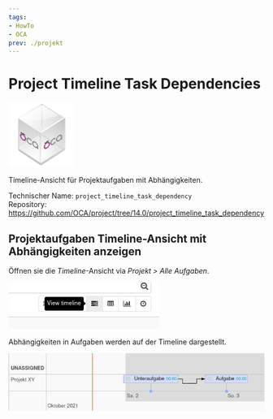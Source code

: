 ```yaml
---
tags:
- HowTo
- OCA
prev: ./projekt
---
```

# Project Timeline Task Dependencies
![icon_oca_app](assets/icon_oca_app.png)

Timeline-Ansicht für Projektaufgaben mit Abhängigkeiten.

Technischer Name: `project_timeline_task_dependency`\
Repository: <https://github.com/OCA/project/tree/14.0/project_timeline_task_dependency>

## Projektaufgaben Timeline-Ansicht mit Abhängigkeiten anzeigen

Öffnen sie die *Timeline*-Ansicht via *Projekt > Alle Aufgaben*.

![](assets/Project%20Timeline%20View%20task%20timeline.png)

Abhängigkeiten in Aufgaben werden auf der Timeline dargestellt.

![](assets/Project%20Timeline%20Task%20Dependencies%20View.png)